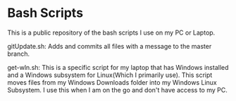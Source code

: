 # Bash Scripts

This is a public repository of the bash scripts I use on my PC or Laptop.

gitUpdate.sh: Adds and commits all files with a message to the master branch.

get-wln.sh: This is a specific script for my laptop that has Windows installed and a Windows subsystem for Linux(Which I primarily use). This script moves files from my Windows Downloads folder into my Windows Linux Subsystem. I use this when I am on the go and don't have access to my PC.   
